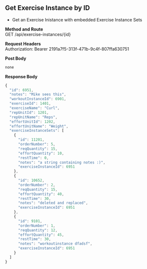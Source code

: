 Get Exercise Instance by ID
---
* Get an Exercise Inistance with embedded Exercise Instance Sets

**Method and Route**\
GET /api/exercise-instances/{id}


**Request Headers**\
Authorization: Bearer 2191a7f5-313f-471b-9c4f-807ffa630751

**Post Body**
```javascript
none
```

**Response Body**
```javascript
{
  "id": 6951,
  "notes": "Mike sees this",
  "workoutInstanceId": 6901,
  "exerciseId": 1401,
  "exerciseName": "Curl",
  "repUnitId": 1201,
  "repUnitName": "Reps",
  "effortUnitId": 1202,
  "effortUnitName": "Weight",
  "exerciseInstanceSets": [
    {
      "id": 11201,
      "orderNumber": 5,
      "reqQuantity": 15,
      "effortQuantity": 10,
      "restTime": 0,
      "notes": "a string containing notes :)",
      "exerciseInstanceId": 6951
    },
    {
      "id": 10652,
      "orderNumber": 2,
      "reqQuantity": 15,
      "effortQuantity": 40,
      "restTime": 30,
      "notes": "deleted and replaced",
      "exerciseInstanceId": 6951
    },
    {
      "id": 9101,
      "orderNumber": 1,
      "reqQuantity": 12,
      "effortQuantity": 45,
      "restTime": 30,
      "notes": "workoutinstance dfadsf",
      "exerciseInstanceId": 6951
    }
  ]
}
```